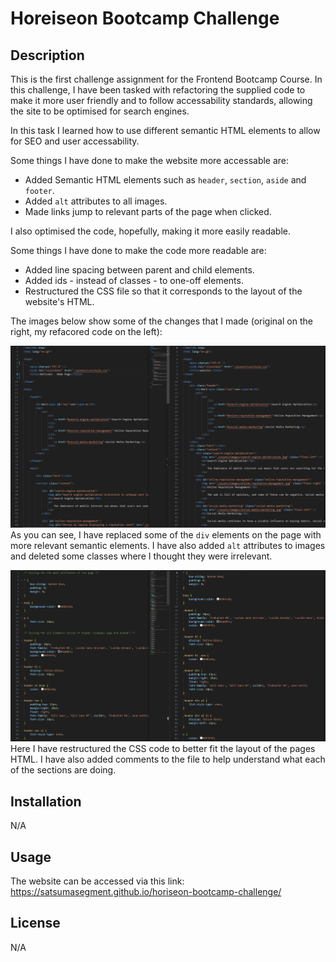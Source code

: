 # Horeiseon Bootcamp Challenge

## Description

This is the first challenge assignment for the Frontend Bootcamp Course. In this challenge, I have been tasked with refactoring the supplied code to make it more user friendly and to follow accessability standards, allowing the site to be optimised for search engines.

In this task I learned how to use different semantic HTML elements to allow for SEO and user accessability.

Some things I have done to make the website more accessable are:

- Added Semantic HTML elements such as `header`, `section`, `aside` and `footer`.
- Added `alt` attributes to all images.
- Made links jump to relevant parts of the page when clicked.

I also optimised the code, hopefully, making it more easily readable.

Some things I have done to make the code more readable are:

- Added line spacing between parent and child elements.
- Added ids - instead of classes - to one-off elements.
- Restructured the CSS file so that it corresponds to the layout of the website's HTML.

The images below show some of the changes that I made (original on the right, my refacored code on the left):

![HTML Comparison](./readme-assets/html-comparison.png)
As you can see, I have replaced some of the `div` elements on the page with more relevant semantic elements. I have also added `alt` attributes to images and deleted some classes where I thought they were irrelevant.


![CSS Comparison](./readme-assets/css-comparison.png)
Here I have restructured the CSS code to better fit the layout of the pages HTML. I have also added comments to the file to help understand what each of the sections are doing.

## Installation

N/A

## Usage

The website can be accessed via this link: https://satsumasegment.github.io/horiseon-bootcamp-challenge/

## License

N/A



